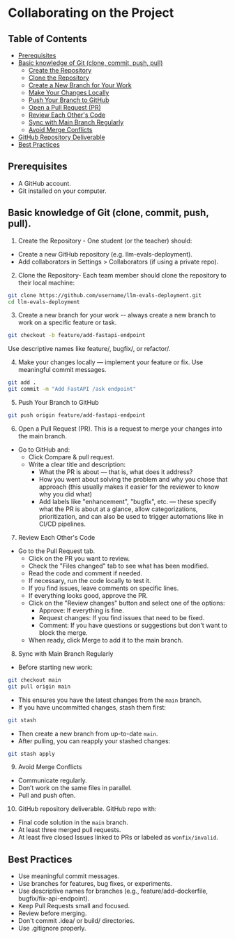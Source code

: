 # Collaborating on the Project

## Table of Contents

- [Prerequisites](#prerequisites)
- [Basic knowledge of Git (clone, commit, push, pull)](#basic-knowledge-of-git-clone-commit-push-pull)
    - [Create the Repository](#create-the-repository---one-student-or-the-teacher-should)
    - [Clone the Repository](#clone-the-repository)
    - [Create a New Branch for Your Work](#create-a-new-branch-for-your-work)
    - [Make Your Changes Locally](#make-your-changes-locally--implement-your-feature-or-fix-use-meaningful-commit-messages)
    - [Push Your Branch to GitHub](#push-your-branch-to-github)
    - [Open a Pull Request (PR)](#open-a-pull-request-pr-this-is-a-request-to-merge-your-changes-into-the-main-branch)
    - [Review Each Other's Code](#review-each-others-code)
    - [Sync with Main Branch Regularly](#sync-with-main-branch-regularly)
    - [Avoid Merge Conflicts](#avoid-merge-conflicts)
- [GitHub Repository Deliverable](#github-repository-deliverable-github-repo-with)
- [Best Practices](#best-practices)

## Prerequisites

- A GitHub account.
- Git installed on your computer.

## Basic knowledge of Git (clone, commit, push, pull).

1. Create the Repository - One student (or the teacher) should:

- Create a new GitHub repository (e.g. llm-evals-deployment).
- Add collaborators in Settings > Collaborators (if using a private repo).

2. Clone the Repository- Each team member should clone the repository to their local machine:

```bash
git clone https://github.com/username/llm-evals-deployment.git
cd llm-evals-deployment
```

3. Create a new branch for your work -- always create a new branch to work on a specific feature or task.

```bash
git checkout -b feature/add-fastapi-endpoint
```

Use descriptive names like feature/, bugfix/, or refactor/.

4. Make your changes locally — implement your feature or fix. Use meaningful commit messages.

```bash
git add .
git commit -m "Add FastAPI /ask endpoint"
```

5. Push Your Branch to GitHub

```bash
git push origin feature/add-fastapi-endpoint
```

6. Open a Pull Request (PR). This is a request to merge your changes into the main branch.

- Go to GitHub and:
    - Click Compare & pull request.
    - Write a clear title and description:
        - What the PR is about — that is, what does it address?
        - How you went about solving the problem and why you chose that approach (this usually makes it easier for the reviewer to know why you did what)
        - Add labels like "enhancement", "bugfix", etc. — these specify what the PR is about at a glance, allow categorizations, prioritization, and can also be used to trigger automations like in CI/CD pipelines.

7. Review Each Other's Code

- Go to the Pull Request tab.
    - Click on the PR you want to review.
    - Check the "Files changed" tab to see what has been modified.
    - Read the code and comment if needed.
    - If necessary, run the code locally to test it.
    - If you find issues, leave comments on specific lines.
    - If everything looks good, approve the PR.
    - Click on the "Review changes" button and select one of the options:
        - Approve: If everything is fine.
        - Request changes: If you find issues that need to be fixed.
        - Comment: If you have questions or suggestions but don't want to block the merge.
    - When ready, click Merge to add it to the main branch.

8. Sync with Main Branch Regularly

- Before starting new work:

```bash
git checkout main
git pull origin main
```

- This ensures you have the latest changes from the `main` branch.
- If you have uncommitted changes, stash them first:

```bash
git stash
```
- Then create a new branch from up-to-date `main`.
- After pulling, you can reapply your stashed changes:

```bash
git stash apply
```

9. Avoid Merge Conflicts

- Communicate regularly.
- Don’t work on the same files in parallel.
- Pull and push often.

10. GitHub repository deliverable. GitHub repo with:

- Final code solution in the `main` branch.
- At least three merged pull requests.
- At least five closed Issues linked to PRs or labeled as `wonfix/invalid`.

## Best Practices

- Use meaningful commit messages.
- Use branches for features, bug fixes, or experiments.
- Use descriptive names for branches (e.g., feature/add-dockerfile, bugfix/fix-api-endpoint).
- Keep Pull Requests small and focused.
- Review before merging.
- Don't commit .idea/ or build/ directories.
- Use .gitignore properly.